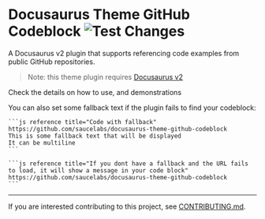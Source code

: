 Docusaurus Theme GitHub Codeblock ![Test Changes](https://github.com/you54f/docusaurus-theme-multi-codetabs/workflows/Test%20Changes/badge.svg?branch=main)
=================================

A Docusaurus v2 plugin that supports referencing code examples from public GitHub repositories.

> Note: this theme plugin requires [Docusaurus v2](https://v2.docusaurus.io/)

Check the details on how to use, and demonstrations


You can also set some fallback text if the plugin fails to find your codeblock:

    ```js reference title="Code with fallback"
    https://github.com/saucelabs/docusaurus-theme-github-codeblock
    This is some fallback text that will be displayed
    It can be multiline
    ```

    ```js reference title="If you dont have a fallback and the URL fails to load, it will show a message in your code block"
    https://github.com/saucelabs/docusaurus-theme-github-codeblock
    ```

---

If you are interested contributing to this project, see [CONTRIBUTING.md](CONTRIBUTING.md).
